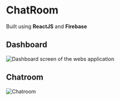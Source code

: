 
# ChatRoom

Built using **ReactJS** and **Firebase**

## Dashboard

![Dashboard screen of the webs application](https://firebasestorage.googleapis.com/v0/b/chatroom-9bbc0.appspot.com/o/Dashboard.png?alt=media&token=ba8e2b90-c158-46e2-8972-55a2499f2bf0)

## Chatroom
![Chatroom](https://firebasestorage.googleapis.com/v0/b/chatroom-9bbc0.appspot.com/o/room.png?alt=media&token=81770376-8e31-422b-8e7a-907d93a6f7c3)

